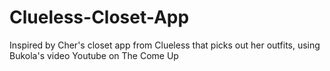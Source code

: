# Clueless-Closet-App
Inspired by Cher's closet app from Clueless that picks out her outfits, using Bukola's video Youtube on The Come Up 
